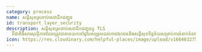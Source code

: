 ```yaml
---
category: process
name: សន្តិសុខស្រទាប់សេវាដឹកជញ្ជូន
id: transport_layer_security
description: សន្តិសុខស្រទាប់សេវាដឹកជញ្ជូនឬ TLS
  គឺជាពិធីសារសុវត្ថិភាពដែលត្រូវបានគេយកទៅជួយសម្រួលដល់ភាពឯកជននិងសន្តិសុខទិន្នន័យសម្រាប់ការទំនាក់ទំនងតាមអ៊ិនធរណេតខណៈពេលដែលវាស្ថិតនៅ។
icon: https://res.cloudinary.com/helpful-places/image/upload/v1664832754/dtpr-icons/process/encrypted_oedzbb.svg
---
```

